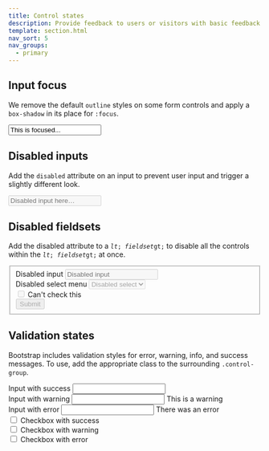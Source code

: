```yaml
---
title: Control states
description: Provide feedback to users or visitors with basic feedback states on form controls and labels.
template: section.html
nav_sort: 5
nav_groups:
  - primary
---
```


## Input focus

We remove the default <code>outline</code> styles on some form controls and apply a <code>box-shadow</code> in its place for <code>:focus</code>.

<form class="guide-example">
  <input class="focused" id="focusedInput" type="text" value="This is focused...">
</form>

## Disabled inputs

Add the <code>disabled</code> attribute on an input to prevent user input and trigger a slightly different look.

<form class="guide-example">
  <input id="disabledInput" type="text" placeholder="Disabled input here…" disabled>
</form>

## Disabled fieldsets

Add the disabled attribute to a <code>$lt;fieldset$gt;</code> to disable all the controls within the <code>$lt;fieldset$gt;</code> at once.

<form class="guide-example">
  <fieldset disabled>
    <div class="form-group">
      <label for="disabledTextInput">Disabled input</label>
      <input type="text" id="disabledTextInput" placeholder="Disabled input">
    </div>
    <div class="form-group">
      <label for="disabledSelect">Disabled select menu</label>
      <select id="disabledSelect">
        <option>Disabled select</option>
      </select>
    </div>
    <div class="form-group checkbox">
      <label>
        <input type="checkbox"> Can't check this
      </label>
    </div>
    <button type="submit" class="btn">Submit</button>
  </fieldset>
</form>

## Validation states

Bootstrap includes validation styles for error, warning, info, and success messages. To use, add the appropriate class to the surrounding <code>.control-group</code>.

<form class="guide-example horizontal">
  <div class="form-group success">
    <label for="inputSuccess1">Input with success</label>
    <input type="text" id="inputSuccess1">
  </div>
  <div class="form-group warning">
    <label for="inputWarning1">Input with warning</label>
    <input type="text" id="inputWarning1" aria-describedby="warningHelpBlock">
    <span id="warningHelpBlock" class="help-text">This is a warning</span>
  </div>
  <div class="form-group error">
    <label for="inputError1">Input with error</label>
    <input type="text" id="inputError1" aria-describedby="errorHelpBlock">
    <span id="errorHelpBlock" class="help-text">There was an error</span>
  </div>
  <div class="form-group">
    <div class="checkbox success">
      <label>
        <input type="checkbox" id="checkboxSuccess" value="option1">
        Checkbox with success
      </label>
    </div>
    <div class="checkbox warning">
      <label>
        <input type="checkbox" id="checkboxWarning" value="option1">
        Checkbox with warning
      </label>
    </div>
    <div class="checkbox error">
      <label>
        <input type="checkbox" id="checkboxError" value="option1">
        Checkbox with error
      </label>
    </div>
  </div>
</form>
